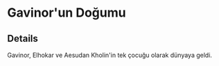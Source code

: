 # Gavinor'un Doğumu


## Details
Gavinor, Elhokar ve Aesudan Kholin'in tek çocuğu olarak dünyaya geldi.
